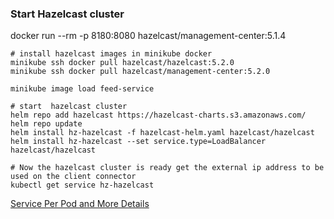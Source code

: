 ### Start Hazelcast cluster

docker run --rm -p 8180:8080 hazelcast/management-center:5.1.4

```shell
# install hazelcast images in minikube docker
minikube ssh docker pull hazelcast/hazelcast:5.2.0
minikube ssh docker pull hazelcast/management-center:5.2.0

minikube image load feed-service

# start  hazelcast cluster
helm repo add hazelcast https://hazelcast-charts.s3.amazonaws.com/
helm repo update
helm install hz-hazelcast -f hazelcast-helm.yaml hazelcast/hazelcast
helm install hz-hazelcast --set service.type=LoadBalancer hazelcast/hazelcast

# Now the hazelcast cluster is ready get the external ip address to be used on the client connector
kubectl get service hz-hazelcast
```
[Service Per Pod and More Details](https://docs.hazelcast.com/tutorials/kubernetes-external-client)
